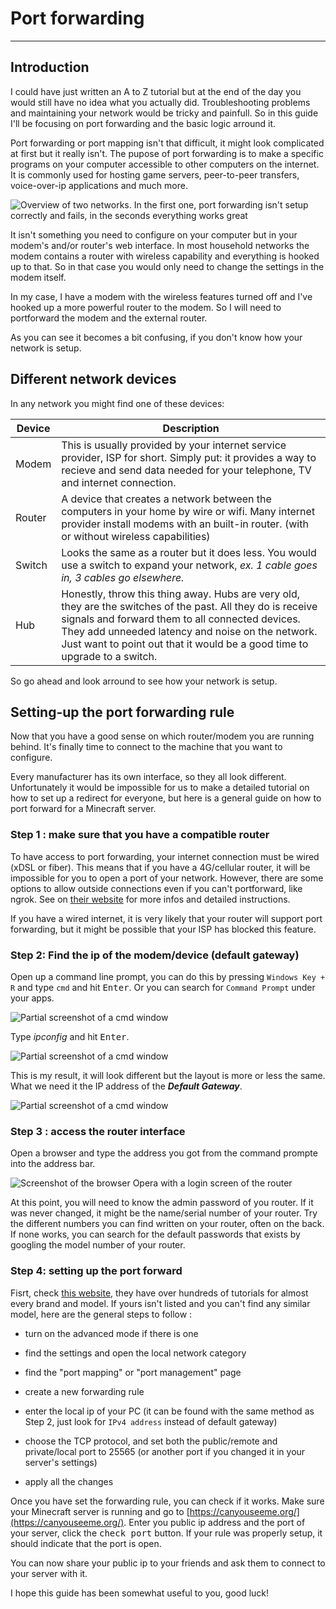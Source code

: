 # Port forwarding

---

## Introduction

I could have just written an A to Z tutorial but at the end of the day you would still have no idea what you actually did. Troubleshooting problems and maintaining your network would be tricky and painfull. So in this guide I'll be focusing on port forwarding and the basic logic arround it.

Port forwarding or port mapping isn't that difficult, it might look complicated at first but it really isn't. The pupose of port forwarding is to make a specific programs on your computer accessible to other computers on the internet. It is commonly used for hosting game servers, peer-to-peer transfers, voice-over-ip applications and much more.

![Overview of two networks. In the first one, port forwarding isn't setup correctly and fails, in the seconds everything works great](assets/screenshots/portforward_overview.png)

It isn't something you need to configure on your computer but in your modem's and/or router's web interface. In most household networks the modem contains a router with wireless capability and everything is hooked up to that. So in that case you would only need to change the settings in the modem itself.

In my case, I have a modem with the wireless features turned off and I've hooked up a more powerful router to the modem. So I will need to portforward the modem and the external router.

As you can see it becomes a bit confusing, if you don't know how your network is setup.

## Different network devices

In any network you might find one of these devices:

Device | Description
--- | ---
Modem | This is usually provided by your internet service provider, ISP for short. Simply put: it provides a way to recieve and send data needed for your telephone, TV and internet connection.
Router | A device that creates a network between the computers in your home by wire or wifi. Many internet provider install modems with an built-in router. (with or without wireless capabilities)
Switch | Looks the same as a router but it does less. You would use a switch to expand your network, *ex. 1 cable goes in, 3 cables go elsewhere.*
Hub | Honestly, throw this thing away. Hubs are very old, they are the switches of the past. All they do is receive signals and forward them to all connected devices. They add unneeded latency and noise on the network. Just want to point out that it would be a good time to upgrade to a switch.

So go ahead and look arround to see how your network is setup.

## Setting-up the port forwarding rule

Now that you have a good sense on which router/modem you are running behind. It's finally time to connect to the machine that you want to configure.

Every manufacturer has its own interface, so they all look different. Unfortunately it would be impossible for us to make a detailed tutorial on how to set up a redirect for everyone, but here is a general guide on how to port forward for a Minecraft server.

### Step 1 : make sure that you have a compatible router

To have access to port forwarding, your internet connection must be wired (xDSL or fiber). This means that if you have a 4G/cellular router, it will be impossible for you to open a port of your network. However, there are some options to allow outside connections even if you can't portforward, like ngrok. See on [their website](https://ngrok.com/) for more infos and detailed instructions.

If you have a wired internet, it is very likely that your router will support port forwarding, but it might be possible that your ISP has blocked this feature.

### Step 2: Find the ip of the modem/device (default gateway)

Open up a command line prompt, you can do this by pressing `Windows Key + R` and type `cmd` and hit <kbd>Enter</kbd>. Or you can search for `Command Prompt` under your apps.

![Partial screenshot of a cmd window](assets/screenshots/portforward_cmd.png)

Type <var>ipconfig</var> and hit <kbd>Enter</kbd>.

![Partial screenshot of a cmd window](assets/screenshots/portforward_cmd_ipconfig.png)

This is my result, it will look different but the layout is more or less the same. What we need it the IP address of the ***Default Gateway***.

![Partial screenshot of a cmd window](assets/screenshots/portforward_cmd_result.png)

### Step 3 : access the router interface

Open a browser and type the address you got from the command prompte into the address bar.

![Screenshot of the browser Opera with a login screen of the router](assets/screenshots/portforward_browser.png)

At this point, you will need to know the admin password of you router. 
If it was never changed, it might be the name/serial number of your router. Try the different numbers you can find written on your router, often on the back. If none works, you can search for the default passwords that exists by googling the model number of your router.

### Step 4: setting up the port forward

Fisrt, check [this website](https://portforward.com/router.htm), they have over hundreds of tutorials for almost every brand and model. If yours isn't listed and you can't find any similar model, here are the general steps to follow :

- turn on the advanced mode if there is one

- find the settings and open the local network category

- find the "port mapping" or "port management" page

- create a new forwarding rule

- enter the local ip of your PC (it can be found with the same method as Step 2, just look for `IPv4 address` instead of default gateway)

- choose the TCP protocol, and set both the public/remote and private/local port to 25565 (or another port if you changed it in your server's settings)

- apply all the changes

Once you have set the forwarding rule, you can check if it works. Make sure your Minecraft server is running and go to [https://canyouseeme.org/](https://canyouseeme.org/). Enter you public ip address and the port of your server, click the <kbd>check port</kbd> button. If your rule was properly setup, it should indicate that the port is open.

You can now share your public ip to your friends and ask them to connect to your server with it.

I hope this guide has been somewhat useful to you, good luck!
